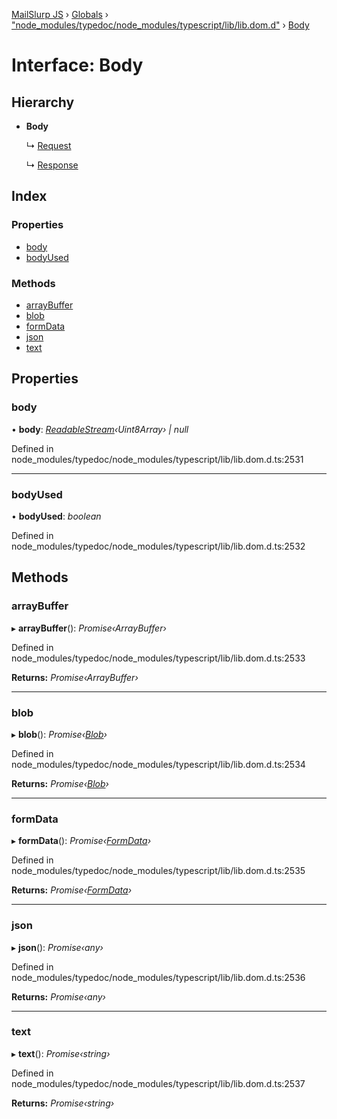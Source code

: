 [MailSlurp JS](../README.md) › [Globals](../globals.md) › ["node_modules/typedoc/node_modules/typescript/lib/lib.dom.d"](../modules/_node_modules_typedoc_node_modules_typescript_lib_lib_dom_d_.md) › [Body](_node_modules_typedoc_node_modules_typescript_lib_lib_dom_d_.body.md)

# Interface: Body

## Hierarchy

* **Body**

  ↳ [Request](_node_modules_typedoc_node_modules_typescript_lib_lib_dom_d_.request.md)

  ↳ [Response](_node_modules_typedoc_node_modules_typescript_lib_lib_dom_d_.response.md)

## Index

### Properties

* [body](_node_modules_typedoc_node_modules_typescript_lib_lib_dom_d_.body.md#body)
* [bodyUsed](_node_modules_typedoc_node_modules_typescript_lib_lib_dom_d_.body.md#bodyused)

### Methods

* [arrayBuffer](_node_modules_typedoc_node_modules_typescript_lib_lib_dom_d_.body.md#arraybuffer)
* [blob](_node_modules_typedoc_node_modules_typescript_lib_lib_dom_d_.body.md#blob)
* [formData](_node_modules_typedoc_node_modules_typescript_lib_lib_dom_d_.body.md#formdata)
* [json](_node_modules_typedoc_node_modules_typescript_lib_lib_dom_d_.body.md#json)
* [text](_node_modules_typedoc_node_modules_typescript_lib_lib_dom_d_.body.md#text)

## Properties

###  body

• **body**: *[ReadableStream](_node_modules_typedoc_node_modules_typescript_lib_lib_dom_d_.readablestream.md)‹Uint8Array› | null*

Defined in node_modules/typedoc/node_modules/typescript/lib/lib.dom.d.ts:2531

___

###  bodyUsed

• **bodyUsed**: *boolean*

Defined in node_modules/typedoc/node_modules/typescript/lib/lib.dom.d.ts:2532

## Methods

###  arrayBuffer

▸ **arrayBuffer**(): *Promise‹ArrayBuffer›*

Defined in node_modules/typedoc/node_modules/typescript/lib/lib.dom.d.ts:2533

**Returns:** *Promise‹ArrayBuffer›*

___

###  blob

▸ **blob**(): *Promise‹[Blob](_node_modules_typedoc_node_modules_typescript_lib_lib_dom_d_.blob.md)›*

Defined in node_modules/typedoc/node_modules/typescript/lib/lib.dom.d.ts:2534

**Returns:** *Promise‹[Blob](_node_modules_typedoc_node_modules_typescript_lib_lib_dom_d_.blob.md)›*

___

###  formData

▸ **formData**(): *Promise‹[FormData](_node_modules_typedoc_node_modules_typescript_lib_lib_dom_d_.formdata.md)›*

Defined in node_modules/typedoc/node_modules/typescript/lib/lib.dom.d.ts:2535

**Returns:** *Promise‹[FormData](_node_modules_typedoc_node_modules_typescript_lib_lib_dom_d_.formdata.md)›*

___

###  json

▸ **json**(): *Promise‹any›*

Defined in node_modules/typedoc/node_modules/typescript/lib/lib.dom.d.ts:2536

**Returns:** *Promise‹any›*

___

###  text

▸ **text**(): *Promise‹string›*

Defined in node_modules/typedoc/node_modules/typescript/lib/lib.dom.d.ts:2537

**Returns:** *Promise‹string›*
